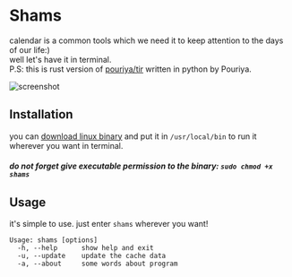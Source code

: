 # Shams
calendar is a common tools which we need it to keep attention to the days of our life:)  
well let's have it in terminal.  
P.S: this is rust version of [pouriya/tir](https://github.com/pouriya/tir) written in python by Pouriya.  

![screenshot](https://github.com/graymind75/shams/raw/main/assets/Screenshot_20201105_222232.png)  

## Installation
you can [download linux binary](https://github.com/graymind75/shams/raw/main/assets/shams) and put it in `/usr/local/bin` to run it wherever you want in terminal.  
##### do not forget give executable permission to the binary: `sudo chmod +x shams`

## Usage
it's simple to use. just enter `shams` wherever you want!
```
Usage: shams [options]
  -h, --help      show help and exit
  -u, --update    update the cache data
  -a, --about     some words about program
```
